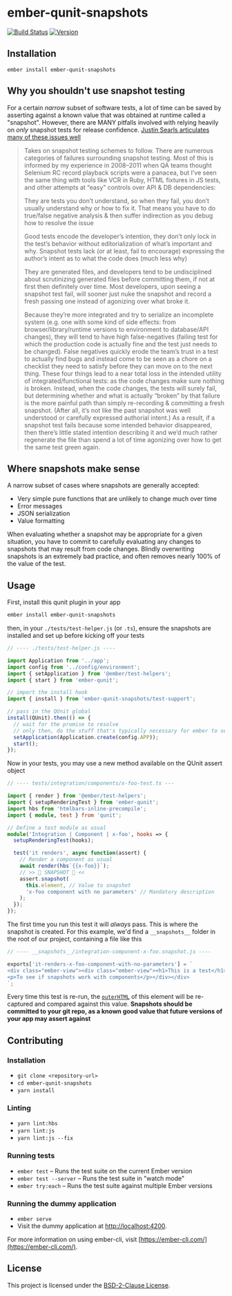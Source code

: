 # ember-qunit-snapshots

[![Build Status](https://travis-ci.org/mike-north/ember-qunit-snapshots.svg?branch=master)](https://travis-ci.org/mike-north/ember-qunit-snapshots)
[![Version](https://img.shields.io/npm/v/ember-qunit-snapshots.svg)](https://www.npmjs.com/package/ember-qunit-snapshots)

## Installation

```
ember install ember-qunit-snapshots
```

## Why you shouldn't use snapshot testing

For a certain _narrow_ subset of software tests, a lot of time can be saved by asserting against a known value that was obtained at runtime called a "snapshot". However, there are MANY pitfalls involved with relying heavily on _only_ snapshot tests for release confidence. [Justin Searls articulates many of these issues well](https://twitter.com/searls/status/919594505938112512)

> Takes on snapshot testing schemes to follow. There are numerous categories of failures surrounding snapshot testing. Most of this is informed by my experience in 2008–2011 when QA teams thought Selenium RC record playback scripts were a panacea, but I’ve seen the same thing with tools like VCR in Ruby, HTML fixtures in JS tests, and other attempts at “easy” controls over API & DB dependencies:
>
> They are tests you don’t understand, so when they fail, you don’t usually understand why or how to fix it. That means you have to do true/false negative analysis & then suffer indirection as you debug how to resolve the issue
>
> Good tests encode the developer’s intention, they don’t only lock in the test’s behavior without editorialization of what’s important and why. Snapshot tests lack (or at least, fail to encourage) expressing the author’s intent as to what the code does (much less why)
>
> They are generated files, and developers tend to be undisciplined about scrutinizing generated files before committing them, if not at first then definitely over time. Most developers, upon seeing a snapshot test fail, will sooner just nuke the snapshot and record a fresh passing one instead of agonizing over what broke it.
>
> Because they’re more integrated and try to serialize an incomplete system (e.g. one with some kind of side effects: from browser/library/runtime versions to environment to database/API changes), they will tend to have high false-negatives (failing test for which the production code is actually fine and the test just needs to be changed). False negatives quickly erode the team’s trust in a test to actually find bugs and instead come to be seen as a chore on a checklist they need to satisfy before they can move on to the next thing.
> These four things lead to a near total loss in the intended utility of integrated/functional tests: as the code changes make sure nothing is broken.
> Instead, when the code changes, the tests will surely fail, but determining whether and what is actually “broken” by that failure is the more painful path than simply re-recording & committing a fresh snapshot. (After all, it’s not like the past snapshot was well understood or carefully expressed authorial intent.) As a result, if a snapshot test fails because some intended behavior disappeared, then there’s little stated intention describing it and we’d much rather regenerate the file than spend a lot of time agonizing over how to get the same test green again.

## Where snapshots make sense

A narrow subset of cases where snapshots are generally accepted:

- Very simple pure functions that are unlikely to change much over time
- Error messages
- JSON serialization
- Value formatting

When evaluating whether a snapshot may be appropriate for a given situation, you have to commit to carefully evaluating any changes to snapshots that may result from code changes. Blindly overwriting snapshots is an extremely bad practice, and often removes nearly 100% of the value of the test.

## Usage

First, install this qunit plugin in your app

```sh
ember install ember-qunit-snapshots
```

then, in your `./tests/test-helper.js` (or `.ts`), ensure the snapshots are installed and set up before kicking off your tests

```ts
// ---- ./tests/test-helper.js ----

import Application from '../app';
import config from '../config/environment';
import { setApplication } from '@ember/test-helpers';
import { start } from 'ember-qunit';

// import the install hook
import { install } from 'ember-qunit-snapshots/test-support';

// pass in the QUnit global
install(QUnit).then(() => {
  // wait for the promise to resolve
  // only then, do the stuff that's typically necessary for ember to set up for testing
  setApplication(Application.create(config.APP));
  start();
});
```

Now in your tests, you may use a new method available on the QUnit assert object

```ts
// ---- tests/integration/components/x-foo-test.ts ---

import { render } from '@ember/test-helpers';
import { setupRenderingTest } from 'ember-qunit';
import hbs from 'htmlbars-inline-precompile';
import { module, test } from 'qunit';

// Define a test module as usual
module('Integration | Component | x-foo', hooks => {
  setupRenderingTest(hooks);

  test('it renders', async function(assert) {
    // Render a component as usual
    await render(hbs`{{x-foo}}`);
    // >> 📸 SNAPSHOT 📸 <<
    assert.snapshot(
      this.element, // Value to snapshot
      'x-foo component with no parameters' // Mandatory description
    );
  });
});
```

The first time you run this test it will _always_ pass. This is where the snapshot is created. For this example, we'd find a `__snapshots__` folder in the root of our project, containing a file like this

```js
// ---- __snapshots__/integration-component-x-foo.snapshot.js ----

exports['it-renders-x-foo-component-with-no-parameters'] = `
<div class="ember-view"><div class="ember-view"><h1>This is a test</h1>
<p>To see if snapshots work with components</p></div></div>
`;
```

Every time this test is re-run, the [`outerHTML`](https://developer.mozilla.org/en-US/docs/Web/API/Element/outerHTML) of this element will be re-captured and compared against this value. **Snapshots should be committed to your git repo, as a known good value that future versions of your app may assert against**

## Contributing

### Installation

- `git clone <repository-url>`
- `cd ember-qunit-snapshots`
- `yarn install`

### Linting

- `yarn lint:hbs`
- `yarn lint:js`
- `yarn lint:js --fix`

### Running tests

- `ember test` – Runs the test suite on the current Ember version
- `ember test --server` – Runs the test suite in "watch mode"
- `ember try:each` – Runs the test suite against multiple Ember versions

### Running the dummy application

- `ember serve`
- Visit the dummy application at [http://localhost:4200](http://localhost:4200).

For more information on using ember-cli, visit [https://ember-cli.com/](https://ember-cli.com/).

## License

This project is licensed under the [BSD-2-Clause License](LICENSE.md).
